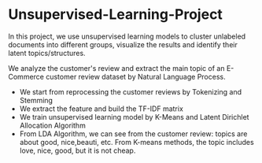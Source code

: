 # Unsupervised-Learning-Project

In this project, we use unsupervised learning models to cluster unlabeled documents into different groups, visualize the results and identify their latent topics/structures.

We analyze the customer's review and extract the main topic of an E-Commerce customer review dataset by Natural Language Process.

  - We start from reprocessing the customer reviews by Tokenizing and Stemming
  - We extract the feature and build the TF-IDF matrix
  - We train unsupervised learning model by K-Means and Latent Dirichlet Allocation Algorithm
  - From LDA Algorithm, we can see from the customer review: topics are about good, nice,beauti, etc. From K-means methods, the topic includes love, nice, good, but it is not cheap.
